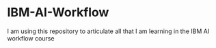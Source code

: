 # IBM-AI-Workflow
I am using this repository to articulate all that I am learning in the IBM AI workflow course
